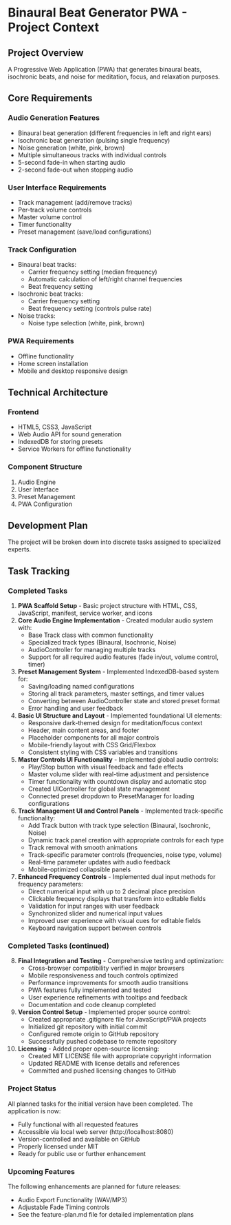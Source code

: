 # Binaural Beat Generator PWA - Project Context

## Project Overview
A Progressive Web Application (PWA) that generates binaural beats, isochronic beats, and noise for meditation, focus, and relaxation purposes.

## Core Requirements

### Audio Generation Features
- Binaural beat generation (different frequencies in left and right ears)
- Isochronic beat generation (pulsing single frequency)
- Noise generation (white, pink, brown)
- Multiple simultaneous tracks with individual controls
- 5-second fade-in when starting audio
- 2-second fade-out when stopping audio

### User Interface Requirements
- Track management (add/remove tracks)
- Per-track volume controls
- Master volume control
- Timer functionality
- Preset management (save/load configurations)

### Track Configuration
- Binaural beat tracks:
  - Carrier frequency setting (median frequency)
  - Automatic calculation of left/right channel frequencies
  - Beat frequency setting
- Isochronic beat tracks:
  - Carrier frequency setting
  - Beat frequency setting (controls pulse rate)
- Noise tracks:
  - Noise type selection (white, pink, brown)

### PWA Requirements
- Offline functionality
- Home screen installation
- Mobile and desktop responsive design

## Technical Architecture

### Frontend
- HTML5, CSS3, JavaScript
- Web Audio API for sound generation
- IndexedDB for storing presets
- Service Workers for offline functionality

### Component Structure
1. Audio Engine
2. User Interface
3. Preset Management
4. PWA Configuration

## Development Plan
The project will be broken down into discrete tasks assigned to specialized experts.

## Task Tracking

### Completed Tasks
1. **PWA Scaffold Setup** - Basic project structure with HTML, CSS, JavaScript, manifest, service worker, and icons
2. **Core Audio Engine Implementation** - Created modular audio system with:
   - Base Track class with common functionality
   - Specialized track types (Binaural, Isochronic, Noise)
   - AudioController for managing multiple tracks
   - Support for all required audio features (fade in/out, volume control, timer)
3. **Preset Management System** - Implemented IndexedDB-based system for:
   - Saving/loading named configurations
   - Storing all track parameters, master settings, and timer values
   - Converting between AudioController state and stored preset format
   - Error handling and user feedback
4. **Basic UI Structure and Layout** - Implemented foundational UI elements:
   - Responsive dark-themed design for meditation/focus context
   - Header, main content areas, and footer
   - Placeholder components for all major controls
   - Mobile-friendly layout with CSS Grid/Flexbox
   - Consistent styling with CSS variables and transitions
5. **Master Controls UI Functionality** - Implemented global audio controls:
   - Play/Stop button with visual feedback and fade effects
   - Master volume slider with real-time adjustment and persistence
   - Timer functionality with countdown display and automatic stop
   - Created UIController for global state management
   - Connected preset dropdown to PresetManager for loading configurations
6. **Track Management UI and Control Panels** - Implemented track-specific functionality:
   - Add Track button with track type selection (Binaural, Isochronic, Noise)
   - Dynamic track panel creation with appropriate controls for each type
   - Track removal with smooth animations
   - Track-specific parameter controls (frequencies, noise type, volume)
   - Real-time parameter updates with audio feedback
   - Mobile-optimized collapsible panels
7. **Enhanced Frequency Controls** - Implemented dual input methods for frequency parameters:
   - Direct numerical input with up to 2 decimal place precision
   - Clickable frequency displays that transform into editable fields
   - Validation for input ranges with user feedback
   - Synchronized slider and numerical input values
   - Improved user experience with visual cues for editable fields
   - Keyboard navigation support between controls

### Completed Tasks (continued)
8. **Final Integration and Testing** - Comprehensive testing and optimization:
   - Cross-browser compatibility verified in major browsers
   - Mobile responsiveness and touch controls optimized
   - Performance improvements for smooth audio transitions
   - PWA features fully implemented and tested
   - User experience refinements with tooltips and feedback
   - Documentation and code cleanup completed
9. **Version Control Setup** - Implemented proper source control:
   - Created appropriate .gitignore file for JavaScript/PWA projects
   - Initialized git repository with initial commit
   - Configured remote origin to GitHub repository
   - Successfully pushed codebase to remote repository
10. **Licensing** - Added proper open-source licensing:
    - Created MIT LICENSE file with appropriate copyright information
    - Updated README with license details and references
    - Committed and pushed licensing changes to GitHub

### Project Status
All planned tasks for the initial version have been completed. The application is now:
- Fully functional with all requested features
- Accessible via local web server (http://localhost:8080)
- Version-controlled and available on GitHub
- Properly licensed under MIT
- Ready for public use or further enhancement

### Upcoming Features
The following enhancements are planned for future releases:
- Audio Export Functionality (WAV/MP3)
- Adjustable Fade Timing controls
- See the feature-plan.md file for detailed implementation plans